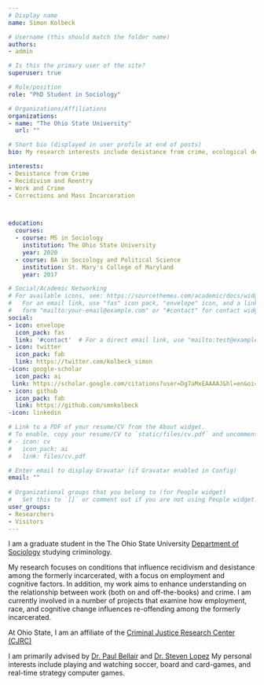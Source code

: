 ```yaml
---
# Display name
name: Simon Kolbeck

# Username (this should match the folder name)
authors:
- admin

# Is this the primary user of the site?
superuser: true

# Role/position
role: "PhD Student in Sociology"

# Organizations/Affiliations
organizations:
- name: "The Ohio State University"
  url: ""

# Short bio (displayed in user profile at end of posts)
bio: My research interests include desistance from crime, ecological determinants of violence, policing, and criminology in general.

interests:
- Desistance from Crime
- Recidivism and Reentry
- Work and Crime
- Corrections and Mass Incarceration



education:
  courses:
  - course: MS in Sociology
    institution: The Ohio State University
    year: 2020
  - course: BA in Sociology and Political Science
    institution: St. Mary's College of Maryland
    year: 2017

# Social/Academic Networking
# For available icons, see: https://sourcethemes.com/academic/docs/widgets/#icons
#   For an email link, use "fas" icon pack, "envelope" icon, and a link in the
#   form "mailto:your-email@example.com" or "#contact" for contact widget.
social:
- icon: envelope
  icon_pack: fas
  link: '#contact'  # For a direct email link, use "mailto:test@example.org".
- icon: twitter
  icon_pack: fab
  link: https://twitter.com/kolbeck_simon
-icon: google-scholar
  icon_pack: ai
 link: https://scholar.google.com/citations?user=Dg7aMxEAAAAJ&hl=en&oi=sra
- icon: github
  icon_pack: fab
  link: https://github.com/smnkolbeck
-icon: linkedin

# Link to a PDF of your resume/CV from the About widget.
# To enable, copy your resume/CV to `static/files/cv.pdf` and uncomment the lines below.  
# - icon: cv
#   icon_pack: ai
#   link: files/cv.pdf

# Enter email to display Gravatar (if Gravatar enabled in Config)
email: ""
  
# Organizational groups that you belong to (for People widget)
#   Set this to `[]` or comment out if you are not using People widget.  
user_groups:
- Researchers
- Visitors
---
```

I am a graduate student in the The Ohio State University [Department of Sociology](https://sociology.osu.edu/) studying criminology.  

My research focuses on conditions that influence recidivism and desistance among the formerly incarcerated, with a focus on employment and cognitive factors. In addition, my work aims to enhance understanding on the relationship between work (both on and off-the-books) and crime.
I am currently involved in a number of projects that examine how employment, race, and cognitive change influences re-offending among the formerly incarcerated. 

At Ohio State, I am an affiliate of the [Criminal Justice Research Center (CJRC)](https://cjrc.osu.edu/)

I am primarily advised by [Dr. Paul Bellair](https://sociology.osu.edu/people/bellair.1) and [Dr. Steven Lopez](https://sociology.osu.edu/people/lopez.137)
My personal interests include playing and watching soccer, board and card-games, and real-time strategy computer games.  

